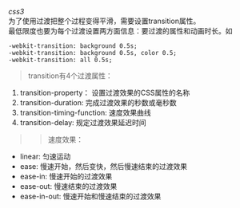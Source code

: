 *css3*   
为了使用过渡把整个过程变得平滑，需要设置transition属性。   
最低限度也要为每个过渡设置两方面信息：要过渡的属性和动画时长。如
    
    -webkit-transition: background 0.5s;
    -webkit-transition: background 0.5s, color 0.5;
    -webkit-transition: all 0.5s;
>transition有4个过渡属性：   
1. transition-property：    设置过渡效果的CSS属性的名称   
2. transition-duration:    完成过渡效果的秒数或毫秒数  
3. transition-timing-function: 速度效果曲线   
4. transition-delay: 规定过渡效果延迟时间      
>> 速度效果：  
- linear: 匀速运动   
- ease: 慢速开始，然后变快，然后慢速结束的过渡效果
- ease-in: 慢速开始的过渡效果
- ease-out: 慢速结束的过渡效果
- ease-in-out: 慢速开始和慢速结束的过渡效果    


  

